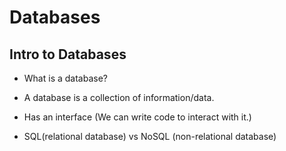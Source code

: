 # Databases

## Intro to Databases
* What is a database?
 * A database is a collection of information/data.
 * Has an interface (We can write code to interact with it.)


* SQL(relational database) vs NoSQL (non-relational database)

